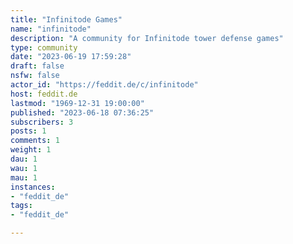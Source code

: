 ```yaml
---
title: "Infinitode Games" 
name: "infinitode"
description: "A community for Infinitode tower defense games"
type: community
date: "2023-06-19 17:59:28"
draft: false
nsfw: false
actor_id: "https://feddit.de/c/infinitode"
host: feddit.de
lastmod: "1969-12-31 19:00:00"
published: "2023-06-18 07:36:25"
subscribers: 3
posts: 1
comments: 1
weight: 1
dau: 1
wau: 1
mau: 1
instances:
- "feddit_de"
tags: 
- "feddit_de"

---
```

